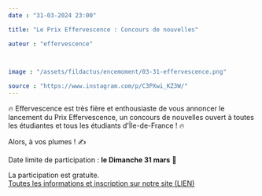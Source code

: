 ```yaml
---
date : "31-03-2024 23:00"

title: "Le Prix Effervescence : Concours de nouvelles"

auteur : "effervescence" 

 

image : "/assets/fildactus/encemoment/03-31-effervescence.png"

source : "https://www.instagram.com/p/C3PXwi_KZ3W/"
---
```


🔥 Effervescence est très fière et enthousiaste de vous annoncer le lancement du Prix Effervescence, un concours de nouvelles ouvert à toutes les étudiantes et tous les étudiants d'Île-de-France ! 🔥

Alors, à vos plumes ! ✍️

Date limite de participation : __le Dimanche 31 mars__ 📆

La participation est gratuite.  
[Toutes les informations et inscription sur notre site (LIEN)](https://effervescence-sorbonne.fr/index.php/2024/02/12/prix-effervescence-concours-de-nouvelles/)